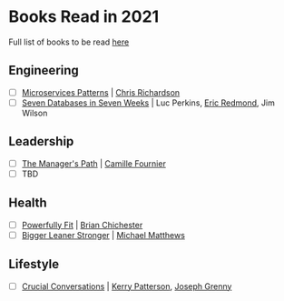 # Books Read in 2021

Full list of books to be read [here](./README.md)

## Engineering
- [ ] [Microservices Patterns](https://www.amazon.com/Microservices-Patterns-examples-Chris-Richardson/dp/1617294543) | [Chris Richardson](https://www.amazon.com/Chris-Richardson/e/B00MBVFJHU)
- [ ] [Seven Databases in Seven Weeks](https://www.amazon.com/Seven-Databases-Weeks-Modern-Movement-ebook/dp/B07CYLX6FD) | Luc Perkins, [Eric Redmond](https://www.amazon.com/Eric-Redmond/e/B00855R4NS), Jim Wilson

## Leadership
- [ ] [The Manager's Path](https://www.amazon.com/Managers-Path-Leaders-Navigating-Growth/dp/1491973897) | [Camille Fournier](https://www.amazon.com/Camille-Fournier/e/B06XFMDTBZ)
- [ ] TBD

## Health
- [ ] [Powerfully Fit](https://www.amazon.com/Powerfully-Fit-Strength-Endurance-Improvement/dp/0875962793) | [Brian Chichester](https://www.amazon.com/Brian-Chichester/e/B001KISDV4)
- [ ] [Bigger Leaner Stronger](https://www.amazon.com/Bigger-Leaner-Stronger-Building-Ultimate/dp/1938895304) | [Michael Matthews](https://www.amazon.com/Michael-Matthews/e/B006XNAP6C)

## Lifestyle
- [ ] [Crucial Conversations](https://www.amazon.com/Crucial-Conversations-Tools-Talking-Stakes-dp-1260474186/dp/1260474186) | [Kerry Patterson](https://www.amazon.com/Kerry-Patterson/e/B001H6IU6C), [Joseph Grenny](https://www.amazon.com/Joseph-Grenny/e/B00BCO0FQ2)